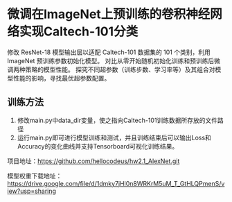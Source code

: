 # 微调在ImageNet上预训练的卷积神经网络实现Caltech-101分类
修改 ResNet-18 模型输出层以适配 Caltech-101 数据集的 101 个类别，利用 ImageNet 预训练参数初始化模型。
对比从零开始随机初始化训练和预训练后微调两种策略的模型性能。
探究不同超参数（训练步数、学习率等）及其组合对模型性能的影响，寻找最优超参数配置。

## 训练方法
1. 修改main.py中data_dir变量，使之指向Caltech-101训练数据所存放的文件路径
2. 运行main.py即可进行模型训练和测试，并且训练结束后可以输出Loss和Accuracy的变化曲线并支持Tensorboard可视化训练结果。

项目地址：https://github.com/hellocodeus/hw2.1_AlexNet.git

模型权重下载地址：https://drive.google.com/file/d/1dmky7jHl0n8WRKrM5uM_T_GtHLQPmenS/view?usp=sharing
